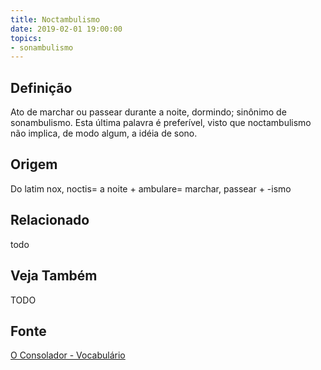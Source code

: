 ```yaml
---
title: Noctambulismo
date: 2019-02-01 19:00:00
topics:
- sonambulismo
---
```


## Definição
Ato de marchar ou passear durante a noite, dormindo; sinônimo de sonambulismo.
Esta última palavra é preferível, visto que noctambulismo não implica, de modo
algum, a idéia de sono.

## Origem
Do latim nox, noctis= a noite + ambulare= marchar, passear + -ismo

## Relacionado
todo

## Veja Também
TODO

## Fonte
[O Consolador - Vocabulário](http://www.oconsolador.com.br/linkfixo/vocabulario/principal.html)
